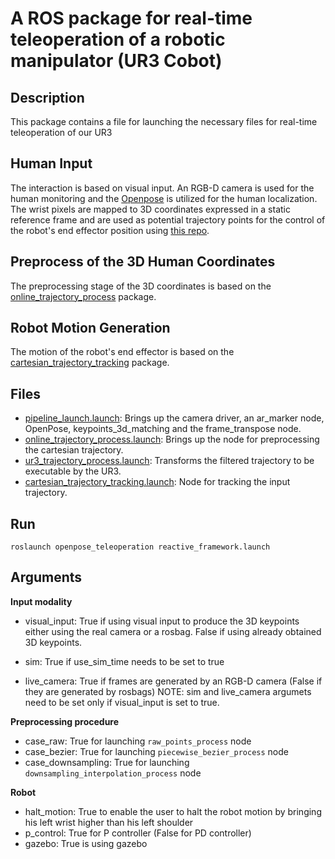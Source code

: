 # A ROS package for real-time teleoperation of a robotic manipulator (UR3 Cobot)

## Description
This package contains a file for launching the necessary files for real-time teleoperation of our UR3

## Human Input

The interaction is based on visual input. An RGB-D camera is used for the human monitoring and the [Openpose](https://github.com/CMU-Perceptual-Computing-Lab/openpose) is utilized for the human localization. The wrist pixels are mapped to 3D coordinates expressed in a static reference frame and are used as potential trajectory points for the control of the robot's end effector position using [this repo](https://github.com/Roboskel-Manipulation/openpose_3D_localization).

## Preprocess of the 3D Human Coordinates 

The preprocessing stage of the 3D coordinates is based on the [online_trajectory_process](https://github.com/ThanasisTs/trajectory_process_utils) package.


## Robot Motion Generation 

The motion of the robot's end effector is based on the [cartesian_trajectory_tracking](https://github.com/Roboskel-Manipulation/cartesian_trajectory_package) package.

## Files
* [pipeline_launch.launch](https://github.com/Roboskel-Manipulation/openpose_3D_localization/tree/main/pipeline_launch): Brings up the camera driver, an ar_marker node, OpenPose, keypoints_3d_matching and the frame_transpose node.
* [online_trajectory_process.launch](): Brings up the node for preprocessing the cartesian trajectory.
* [ur3_trajectory_process.launch](): Transforms the filtered trajectory to be executable by the UR3.
* [cartesian_trajectory_tracking.launch](https://github.com/Roboskel-Manipulation/cartesian_trajectory_tracking): Node for tracking the input trajectory.
 
## Run

`roslaunch openpose_teleoperation reactive_framework.launch `

## Arguments

<b> Input modality </b>
* visual_input: True if using visual input to produce the 3D keypoints either using the real camera or a rosbag. False if using already obtained 3D keypoints.

* sim: True if use_sim_time needs to be set to true
* live_camera: True if frames are generated by an RGB-D camera (False if they are generated by rosbags)
NOTE: sim and live_camera argumets need to be set only if visual_input is set to true.

<b> Preprocessing procedure </b>
* case_raw: True for launching `raw_points_process` node
* case_bezier: True for launching `piecewise_bezier_process` node
* case_downsampling: True for launching `downsampling_interpolation_process` node

<b> Robot </b>
* halt_motion: True to enable the user to halt the robot motion by bringing his left wrist higher than his left shoulder
* p_control: True for P controller (False for PD controller)
* gazebo: True is using gazebo

